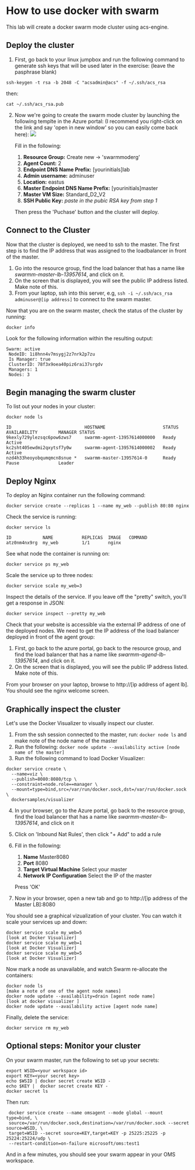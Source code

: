 # How to use docker with swarm
This lab will create a docker swarm mode cluster using acs-engine.

## Deploy the cluster
1. First, go back to your linux jumpbox and run the following command to generate ssh keys that will be used later in the exercise:  (leave the pasphrase blank)
```
ssh-keygen -t rsa -b 2048 -C "acsadmin@acs" -f ~/.ssh/acs_rsa
```
then:
```
cat ~/.ssh/acs_rsa.pub
```
2. Now we're going to create the swarm mode cluster by launching the following templte in the Azure portal:  (I recommend you right-click on the link and say 'open in new window' so you can easily come back here):
<a href="https://portal.azure.com/#create/Microsoft.Template/uri/https%3A%2F%2Fraw.githubusercontent.com%2Fazure%2Fazure-quickstart-templates%2Fmaster%2F101-acsengine-swarmmode%2Fazuredeploy.json" target="_blank">     <img src="http://azuredeploy.net/deploybutton.png"/> </a>
    
    Fill in the following:
    1. **Resource Group:**  Create new -> 'swarmmoderg'
    2. **Agent Count:**   2
    3. **Endpoint DNS Name Prefix:**  [yourinitials]lab
    4. **Admin username:**  adminuser
    4. **Location:** eastus
    4. **Master Endpoint DNS Name Prefix:** [yourinitials]master
    5. **Master VM Size:**  Standard_D2_V2
    6. **SSH Public Key:**  *paste in the pubic RSA key from step 1*    

    Then press the 'Puchase' button and the cluster will deploy.

## Connect to the Cluster
Now that the cluster is deployed, we need to ssh to the master.  The first step is to find the IP address that was assigned to the loadbalancer in front of the master.

1. Go into the resource group, find the load balancer that has a name like _swarmm-master-lb-13957614_, and click on it.
2. On the screen that is displayed, you will see the public IP address listed.  Make note of this.
3. From your laptop, ssh into this server, e.g, `ssh -i ~/.ssh/acs_rsa adminuser@[ip address]` to connect to the swarm master.

Now that you are on the swarm master, check the status of the cluster by running:

    docker info

Look for the following information within the resulting output:

    Swarm: active
     NodeID: 1i8hnn4v7msygj2z7nrk2p7zu
     Is Manager: true
     ClusterID: 78f3x9oea40piz6rai37srgdv
     Managers: 1
     Nodes: 3


## Begin managing the swarm cluster

To list out your nodes in your cluster:

    docker node ls

    ID                            HOSTNAME                      STATUS              AVAILABILITY        MANAGER STATUS
    9kexly729ylezsqc6pow6zws7     swarmm-agent-13957614000000   Ready               Active
    kc2sht405ewdmi2qxytsf7y0w     swarmm-agent-13957614000002   Ready               Active
    nzd4h33heoyobqumqmcn8snue *   swarmm-master-13957614-0      Ready               Pause               Leader
    
## Deploy Nginx ##
To deploy an Nginx container run the following command:

    docker service create --replicas 1 --name my_web --publish 80:80 nginx

Check the service is running:

    docker service ls

    ID            NAME           REPLICAS  IMAGE   COMMAND
    atz0nm4nx9rg  my_web         1/1       nginx

See what node the container is running on:

    docker service ps my_web

Scale the service up to three nodes:

    docker service scale my_web=3

Inspect the details of the service. If you leave off the "pretty" switch, you'll get a response in JSON:

    docker service inspect --pretty my_web

Check that your website is accessible via the external IP address of one of the deployed nodes.  We need to get the IP address of the load balancer deployed in front of the agent group: 
1. First, go back to the azure portal,  go back to the resource group, and find the load balancer that has a name like _swarmm-agend-lb-13957614_, and click on it.
2. On the screen that is displayed, you will see the public IP address listed.  Make note of this.

From your browser on your laptop, browse to http://[ip address of agent lb]. You should see the nginx welcome screen.

## Graphically inspect the cluster

Let's use the Docker Visualizer to visually inspect our cluster. 
1. From the ssh session connected to the master, run: `docker node ls` and make note of the node name of the master
2. Run the following:  `docker node update --availability active [node name of the master]`
3. Run the following command to load Docker Visualizer:
```
docker service create \
  --name=viz \
  --publish=8080:8080/tcp \
  --constraint=node.role==manager \
  --mount=type=bind,src=/var/run/docker.sock,dst=/var/run/docker.sock \
  dockersamples/visualizer
  ```
4. In your browser, go to the Azure portal, go back to the resource group, find the load balancer that has a name like _swarmm-master-lb-13957614_, and click on it
5. Click on 'Inbound Nat Rules', then click "+ Add" to add a rule
6. Fill in the following:
    1. **Name** Master8080
    2. **Port** 8080
    3. **Target Virtual Machine**  Select your master
    4. **Network IP Configuration**  Select the IP of the master

    Press 'OK'

7. Now in your browser, open a new tab and go to http://[ip address of the Master LB]:8080

You should see a graphical vizualization of your cluster.  You can watch it scale your services up and down:

    docker service scale my_web=5
    [look at Docker Visualizer]
    docker service scale my_web=1
    [look at Docker Visualizer]
    docker service scale my_web=5
    [look at Docker Visualizer]

Now mark a node as unavailable, and watch Swarm re-allocate the containers:
    
    docker node ls
    [make a note of one of the agent node names]
    docker node update --availability=drain [agent node name]
    [look at docker visualizer ]
    docker node update --availability active [agent node name]

Finally, delete the service:

    docker service rm my_web

## Optional steps:  Monitor your cluster
On your swarm master, run the following to set up your secrets:
```
export WSID=<your workspace id>
export KEY=<your secret key>
echo $WSID | docker secret create WSID -
echo $KEY |  docker secret create KEY -
docker secret ls
```
Then run:
```
 docker service create --name omsagent --mode global --mount type=bind, \
 source=/var/run/docker.sock,destination=/var/run/docker.sock --secret source=WSID, \
 target=WSID --secret source=KEY,target=KEY -p 25225:25225 -p 25224:25224/udp \
 --restart-condition=on-failure microsoft/oms:test1
 ```
 And in a few minutes, you should see your swarm appear in your OMS workspace.


